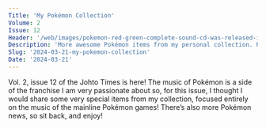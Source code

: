 ```yaml
---
Title: 'My Pokémon Collection'
Volume: 2
Issue: 12
Header: '/web/images/pokemon-red-green-complete-sound-cd-was-released-in-japan-on-november-1st-1997.jpeg'
Description: 'More awesome Pokémon items from my personal collection. Raise your trumpets for a collection of physical Pokémon soundtracks! Plus, the latest Pokémon news delivered direct to your email inbox!'
Slug: '2024-03-21-my-pokemon-collection'
Date: '2024-03-21'
---
```

Vol. 2, issue 12 of the Johto Times is here! The music of Pokémon is a side of the franchise I am very passionate about so, for this issue, I thought I would share some very special items from my collection, focused entirely on the music of the mainline Pokémon games! There’s also more Pokémon news, so sit back, and enjoy!